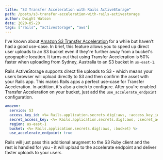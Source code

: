 ```yaml
---
title: "S3 Transfer Acceleration with Rails ActiveStorage"
path: /posts/s3-transfer-acceleration-with-rails-activestorage
author: Dwight Watson
date: 2020-05-20
tags: ["rails", "activestorage", "aws"]
---
```


I've known about [Amazon S3 Transfer Acceleration](https://docs.aws.amazon.com/AmazonS3/latest/dev/transfer-acceleration.html) for a while but haven't had a good use-case. In brief, this feature allows you to speed up direct user uploads to an S3 bucket even if they're further away from a bucket's geographic location. It turns out that using Transfer Acceleration is 50% faster when uploading from Sydney, Australia to an S3 bucket in `us-east-1`.

Rails ActiveStorage supports direct file uploads to S3 - which means your users browser will upload directly to S3 and then confirm the asset with your Rails app. This makes Rails apps a perfect use-case for Transfer Acceleration. In addition, it's also a cinch to configure. After you're enabled Transfer Acceleration on your bucket, just add the `use_accelerate_endpoint` configuration.

```yaml
amazon:
  service: S3
  access_key_id: <%= Rails.application.secrets.dig(:aws, :access_key_id) %>
  secret_access_key: <%= Rails.application.secrets.dig(:aws, :secret_access_key) %>
  region: us-east-1
  bucket: <%= Rails.application.secrets.dig(:aws, :bucket) %>
  use_accelerate_endpoint: true
```

Rails will just pass this additional arugment to the S3 Ruby client and the rest is handled for you - it will upload to the accelerate endpoint and deliver faster uploads to your users.
